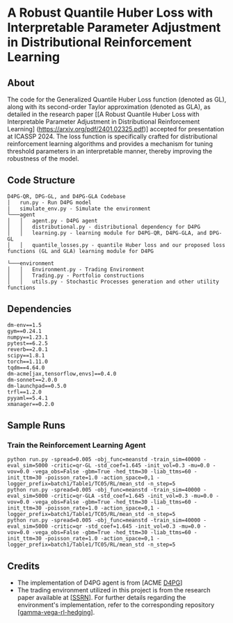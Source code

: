 # A Robust Quantile Huber Loss with Interpretable Parameter Adjustment in Distributional Reinforcement Learning 

## About

The code for the Generalized Quantile Huber Loss function (denoted as GL), along with its second-order Taylor approximation (denoted as GLA), as detailed in the research paper [[A Robust Quantile Huber Loss with Interpretable Parameter Adjustment in Distributional Reinforcement Learning] (https://arxiv.org/pdf/2401.02325.pdf)] accepted for presentation at ICASSP 2024. The loss function is specifically crafted for distributional reinforcement learning algorithms and provides a mechanism for tuning threshold parameters in an interpretable manner, thereby improving the robustness of the model.

## Code Structure
```
D4PG-QR, DPG-GL, and D4PG-GLA Codebase
│   run.py - Run D4PG model
|   simulate_env.py - Simulate the environment
└───agent
│   │   agent.py - D4PG agent
│   │   distributional.py - distributional dependency for D4PG
│   │   learning.py - learning module for D4PG-QR, D4PG-GLA, and DPG-GL
│   │   quantile_losses.py - quantile Huber loss and our proposed loss functions (GL and GLA) learning module for D4PG

└───environment
│   │   Environment.py - Trading Environment
│   │   Trading.py - Portfolio constructions
│   │   utils.py - Stochastic Processes generation and other utility functions
```

## Dependencies
```
dm-env==1.5
gym==0.24.1
numpy==1.23.1
pytest==6.2.5
reverb==2.0.1
scipy==1.8.1
torch==1.11.0
tqdm==4.64.0
dm-acme[jax,tensorflow,envs]==0.4.0
dm-sonnet==2.0.0
dm-launchpad==0.5.0
trfl==1.2.0
pyyaml==5.4.1
xmanager==0.2.0
```

## Sample Runs
### Train the Reinforcement Learning Agent
```console
python run.py -spread=0.005 -obj_func=meanstd -train_sim=40000 -eval_sim=5000 -critic=qr-GL -std_coef=1.645 -init_vol=0.3 -mu=0.0 -vov=0.0 -vega_obs=False -gbm=True -hed_ttm=30 -liab_ttms=60 -init_ttm=30 -poisson_rate=1.0 -action_space=0,1 -logger_prefix=batch1/Table1/TC05/RL/mean_std -n_step=5
python run.py -spread=0.005 -obj_func=meanstd -train_sim=40000 -eval_sim=5000 -critic=qr-GLA -std_coef=1.645 -init_vol=0.3 -mu=0.0 -vov=0.0 -vega_obs=False -gbm=True -hed_ttm=30 -liab_ttms=60 -init_ttm=30 -poisson_rate=1.0 -action_space=0,1 -logger_prefix=batch1/Table1/TC05/RL/mean_std -n_step=5
python run.py -spread=0.005 -obj_func=meanstd -train_sim=40000 -eval_sim=5000 -critic=qr -std_coef=1.645 -init_vol=0.3 -mu=0.0 -vov=0.0 -vega_obs=False -gbm=True -hed_ttm=30 -liab_ttms=60 -init_ttm=30 -poisson_rate=1.0 -action_space=0,1 -logger_prefix=batch1/Table1/TC05/RL/mean_std -n_step=5
```

## Credits

* The implementation of D4PG agent is from [ACME [D4PG](https://github.com/deepmind/acme/tree/master/acme/agents/tf/d4pg)]
* The trading environment utilized in this project is from the research paper available at [[SSRN](https://papers.ssrn.com/sol3/papers.cfm?abstract_id=4106814)]. For further details regarding the environment's implementation, refer to the corresponding repository [[gamma-vega-rl-hedging](https://github.com/rotmanfinhub/gamma-vega-rl-hedging/tree/main)].

